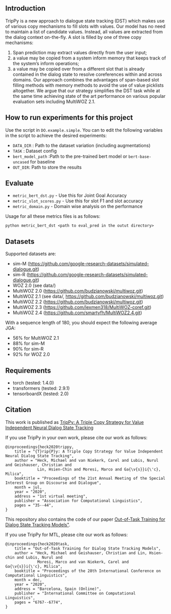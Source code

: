 ## Introduction

TripPy is a new approach to dialogue state tracking (DST) which makes use of various copy mechanisms to fill slots with values. Our model has no need to maintain a list of candidate values. Instead, all values are extracted from the dialog context on-the-fly.
A slot is filled by one of three copy mechanisms:
1. Span prediction may extract values directly from the user input;
2. a value may be copied from a system inform memory that keeps track of the system’s inform operations;
3. a value may be copied over from a different slot that is already contained in the dialog state to resolve coreferences within and across domains.
Our approach combines the advantages of span-based slot filling methods with memory methods to avoid the use of value picklists altogether. We argue that our strategy simplifies the DST task while at the same time achieving state of the art performance on various popular evaluation sets including MultiWOZ 2.1.

## How to run experiments for this project

Use the script in `DO.example.simple`. You can to edit the following variables in the script to achieve the desired experiments:
-  `DATA_DIR` : Path to the dataset variation (including augmentations) 
- `TASK` : Dataset config
- `bert_model_path` :Path to the pre-trained bert model or `bert-base-uncased` for baseline
- `OUT_DIR`: Path to store the results


## Evaluate

- `metric_bert_dst.py` - Use this for Joint Goal Accuracy
- `metric_slot_scores.py` - Use this for slot F1 and slot accuracy
- `metric_domain.py` - Domain wise analysis on the performance

Usage for all these metrics files is as follows:

```
python metric_bert_dst <path to eval_pred in the outut directory>
```

## Datasets

Supported datasets are:
- sim-M (https://github.com/google-research-datasets/simulated-dialogue.git)
- sim-R (https://github.com/google-research-datasets/simulated-dialogue.git)
- WOZ 2.0 (see data/)
- MultiWOZ 2.0 (https://github.com/budzianowski/multiwoz.git)
- MultiWOZ 2.1 (see data/, https://github.com/budzianowski/multiwoz.git)
- MultiWOZ 2.2 (https://github.com/budzianowski/multiwoz.git)
- MultiWOZ 2.3 (https://github.com/lexmen318/MultiWOZ-coref.git)
- MultiWOZ 2.4 (https://github.com/smartyfh/MultiWOZ2.4.git)

With a sequence length of 180, you should expect the following average JGA:
- 56% for MultiWOZ 2.1
- 88% for sim-M
- 90% for sim-R
- 92% for WOZ 2.0

## Requirements

- torch (tested: 1.4.0)
- transformers (tested: 2.9.1)
- tensorboardX (tested: 2.0)

## Citation

This work is published as [TripPy: A Triple Copy Strategy for Value Independent Neural Dialog State Tracking](https://www.aclweb.org/anthology/2020.sigdial-1.4/)

If you use TripPy in your own work, please cite our work as follows:

```
@inproceedings{heck2020trippy,
    title = "{T}rip{P}y: A Triple Copy Strategy for Value Independent Neural Dialog State Tracking",
    author = "Heck, Michael and van Niekerk, Carel and Lubis, Nurul and Geishauser, Christian and
              Lin, Hsien-Chin and Moresi, Marco and Ga{\v{s}}i{\'c}, Milica",
    booktitle = "Proceedings of the 21st Annual Meeting of the Special Interest Group on Discourse and Dialogue",
    month = jul,
    year = "2020",
    address = "1st virtual meeting",
    publisher = "Association for Computational Linguistics",
    pages = "35--44",
}
```

This repository also contains the code of our paper [Out-of-Task Training for Dialog State Tracking Models"](https://www.aclweb.org/anthology/2020.coling-main.596).

If you use TripPy for MTL, please cite our work as follows:

```
@inproceedings{heck2020task,
    title = "Out-of-Task Training for Dialog State Tracking Models",
    author = "Heck, Michael and Geishauser, Christian and Lin, Hsien-chin and Lubis, Nurul and
              Moresi, Marco and van Niekerk, Carel and Ga{\v{s}}i{\'c}, Milica",
    booktitle = "Proceedings of the 28th International Conference on Computational Linguistics",
    month = dec,
    year = "2020",
    address = "Barcelona, Spain (Online)",
    publisher = "International Committee on Computational Linguistics",
    pages = "6767--6774",
}
```
